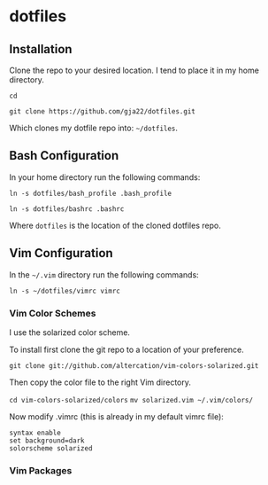 # dotfiles

## Installation
Clone the repo to your desired location. I tend to place it in my home directory.

`cd`

`git clone https://github.com/gja22/dotfiles.git`

Which clones my dotfile repo into: `~/dotfiles`.

## Bash Configuration
In your home directory run the following commands:

`ln -s dotfiles/bash_profile .bash_profile`

`ln -s dotfiles/bashrc .bashrc`

Where `dotfiles` is the location of the cloned dotfiles repo.

## Vim Configuration
In the `~/.vim` directory run the following commands:

`ln -s ~/dotfiles/vimrc vimrc`

### Vim Color Schemes
I use the solarized color scheme.

To install first clone the git repo to a location of your preference.

`git clone git://github.com/altercation/vim-colors-solarized.git`

Then copy the color file to the right Vim directory.

`cd vim-colors-solarized/colors`
`mv solarized.vim ~/.vim/colors/`

Now modify .vimrc (this is already in my default vimrc file):

```
syntax enable
set background=dark
solorscheme solarized
```

### Vim Packages



